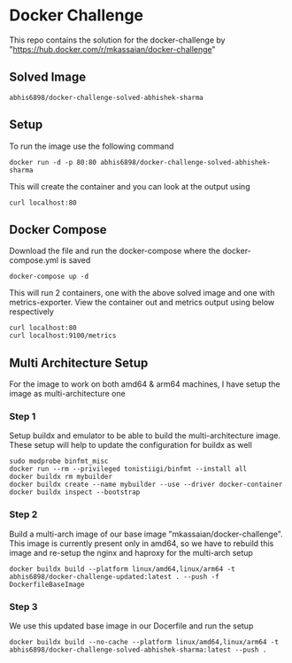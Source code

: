 # Docker Challenge

This repo contains the solution for the docker-challenge by "https://hub.docker.com/r/mkassaian/docker-challenge"

## Solved Image

```
abhis6898/docker-challenge-solved-abhishek-sharma
```
## Setup
To run the image use the following command
```
docker run -d -p 80:80 abhis6898/docker-challenge-solved-abhishek-sharma
```
This will create the container and you can look at the output using
```
curl localhost:80
```

## Docker Compose
Download the file and run the docker-compose where the docker-compose.yml is saved
```
docker-compose up -d
```
This will run 2 containers, one with the above solved image and one with metrics-exporter. View the container out and metrics output using below respectively
```
curl localhost:80
curl localhost:9100/metrics
```
## Multi Architecture Setup
For the image to work on both amd64 & arm64 machines, I have setup the image as multi-architecture one

### Step 1
Setup buildx and emulator to be able to build the multi-architecture image. These setup will help to update the configuration for buildx as well
```
sudo modprobe binfmt_misc
docker run --rm --privileged tonistiigi/binfmt --install all
docker buildx rm mybuilder
docker buildx create --name mybuilder --use --driver docker-container
docker buildx inspect --bootstrap
```

### Step 2
Build a multi-arch image of our base image "mkassaian/docker-challenge". This image is currently present only in amd64, so we have to rebuild this image and re-setup the nginx and haproxy for the multi-arch setup
```
docker buildx build --platform linux/amd64,linux/arm64 -t abhis6898/docker-challenge-updated:latest . --push -f DockerfileBaseImage
```

### Step 3
We use this updated base image in our Docerfile and run the setup
```
docker buildx build --no-cache --platform linux/amd64,linux/arm64 -t abhis6898/docker-challenge-solved-abhishek-sharma:latest --push .
```